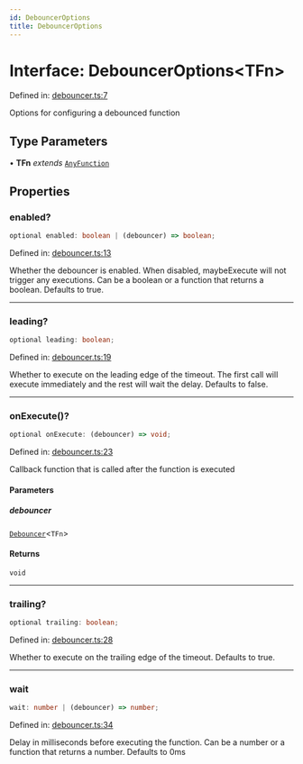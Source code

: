 ```yaml
---
id: DebouncerOptions
title: DebouncerOptions
---
```


<!-- DO NOT EDIT: this page is autogenerated from the type comments -->

# Interface: DebouncerOptions\<TFn\>

Defined in: [debouncer.ts:7](https://github.com/tanstack/pacer/blob/main/packages/pacer/src/debouncer.ts#L7)

Options for configuring a debounced function

## Type Parameters

• **TFn** *extends* [`AnyFunction`](../../type-aliases/anyfunction.md)

## Properties

### enabled?

```ts
optional enabled: boolean | (debouncer) => boolean;
```

Defined in: [debouncer.ts:13](https://github.com/tanstack/pacer/blob/main/packages/pacer/src/debouncer.ts#L13)

Whether the debouncer is enabled. When disabled, maybeExecute will not trigger any executions.
Can be a boolean or a function that returns a boolean.
Defaults to true.

***

### leading?

```ts
optional leading: boolean;
```

Defined in: [debouncer.ts:19](https://github.com/tanstack/pacer/blob/main/packages/pacer/src/debouncer.ts#L19)

Whether to execute on the leading edge of the timeout.
The first call will execute immediately and the rest will wait the delay.
Defaults to false.

***

### onExecute()?

```ts
optional onExecute: (debouncer) => void;
```

Defined in: [debouncer.ts:23](https://github.com/tanstack/pacer/blob/main/packages/pacer/src/debouncer.ts#L23)

Callback function that is called after the function is executed

#### Parameters

##### debouncer

[`Debouncer`](../../classes/debouncer.md)\<`TFn`\>

#### Returns

`void`

***

### trailing?

```ts
optional trailing: boolean;
```

Defined in: [debouncer.ts:28](https://github.com/tanstack/pacer/blob/main/packages/pacer/src/debouncer.ts#L28)

Whether to execute on the trailing edge of the timeout.
Defaults to true.

***

### wait

```ts
wait: number | (debouncer) => number;
```

Defined in: [debouncer.ts:34](https://github.com/tanstack/pacer/blob/main/packages/pacer/src/debouncer.ts#L34)

Delay in milliseconds before executing the function.
Can be a number or a function that returns a number.
Defaults to 0ms
